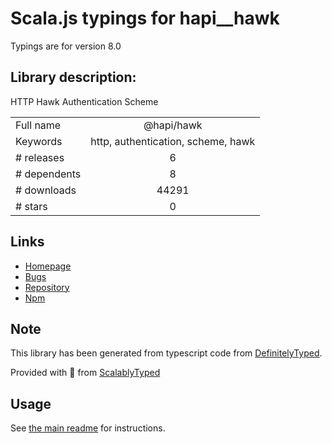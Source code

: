 
# Scala.js typings for hapi__hawk

Typings are for version 8.0

## Library description:
HTTP Hawk Authentication Scheme

|                    |                 |
| ------------------ | :-------------: |
| Full name          | @hapi/hawk |
| Keywords           | http, authentication, scheme, hawk |
| # releases         | 6 |
| # dependents       | 8 |
| # downloads        | 44291 |
| # stars            | 0 |

## Links
- [Homepage](https://github.com/hapijs/hawk#readme)
- [Bugs](https://github.com/hapijs/hawk/issues)
- [Repository](https://github.com/hapijs/hawk)
- [Npm](https://www.npmjs.com/package/%40hapi%2Fhawk)
    


## Note
This library has been generated from typescript code from [DefinitelyTyped](https://definitelytyped.org).

Provided with :purple_heart: from [ScalablyTyped](https://github.com/oyvindberg/ScalablyTyped)

## Usage
See [the main readme](../../readme.md) for instructions.


